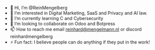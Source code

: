 - 👋 Hi, I’m @ReinMengelberg
- 👀 I’m interested in Digital Marketing, SaaS and Privacy and AI law.
- 🌱 I’m currently learning C and Cybersecurity
- 💞️ I’m looking to collaborate on Odoo and Botpress
- 📫 How to reach me email reinhard@mengelmann.nl or discord reinhardmengelberg
- ⚡ Fun fact: I believe people can do anything if they put in the work!

<!---
ReinMengelberg/ReinMengelberg is a ✨ special ✨ repository because its `README.md` (this file) appears on your GitHub profile.
You can click the Preview link to take a look at your changes.
--->
